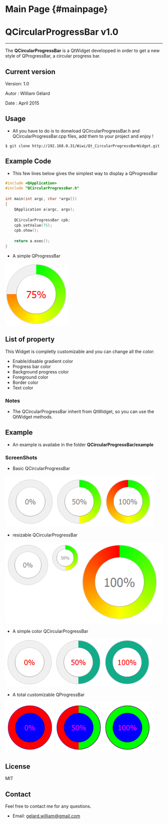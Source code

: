 Main Page {#mainpage}
=========

# QCircularProgressBar v1.0
----------------------------
The **QCircularProgressBar** is a QtWidget developped in order to get a new style of QProgressBar, a circular progress bar.


## Current version
Version: 1.0

Autor  : William Gélard

Date   : April 2015


## Usage
* All you have to do is to donwload QCircularProgressBar.h and QCircularProgressBar.cpp files, add them to your project and enjoy !

```
$ git clone http://192.168.0.31/Wiwi/Qt_CircularProgressBarWidget.git
```

## Example Code
* This few lines below gives the simplest way to display a QProgressBar

```cpp
#include <QApplication>
#include "QCircularProgressBar.h"

int main(int argc, char *argv[])
{
    QApplication a(argc, argv);

    QCircularProgressBar cpb;
    cpb.setValue(75);
    cpb.show();

    return a.exec();
}
```


* A simple QProgressBar

![alt text](screenshots/simple.PNG "A simple QProgessBar")

## List of property
This Widget is completly customizable and you can change all the color:
* Enable/disable gradient color
* Progress bar color
* Background progress color
* Foreground color
* Border color
* Text color

### Notes
* The QCircularProgressBar inherit from QtWidget, so you can use the QtWidget methods.

## Example
* An example is availabe in the folder **QCircularProgressBar/example**

### ScreenShots
* Basic QCircularProgressBar

![alt text](screenshots/basic.PNG "A basic QProgessBar")

* resizable QCircularProgressBar

![alt text](screenshots/resizable.PNG "A resizable QProgessBar")

* A simple color QCircularProgressBar

![alt text](screenshots/basicColor.PNG "A simple color QProgessBar")

* A total customizable QProgressBar

![alt text](screenshots/custom.PNG "Wow! That's awfull")

## License

MIT

## Contact
Feel free to contact me for any questions.
* Email: gelard.william@gmail.com